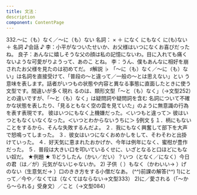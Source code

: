 ```yaml
---
title: 文法：
description
component: ContentPage
---
```



332.～に（も）なく／～に（も）ない
名詞： × ＋ になく にもなく
に(も)ない ＋ 名詞
♪会話 ♪
李：小平がなついたせいか、お父様はいつになくお喜びだったね。
良子：あんなに嬉しそうな父の顔は私の記憶にないわ。目に入れても痛くないような可愛がりようって、あのこ とね。
李：うん、僕もあんなに相好を崩されたお父様を見たのは初めてだ。
♯解説 ♭
「～に（も）なく／～に（も）ない」は名詞を直接受けて、「普段の～と違って／一般の～とは思えない」とい う意味を表します。話者がいつもの状態や内容と異なる事態に直面したときに使う文型です。間違いが多く現れ るのは、類形文型「～と（も）なく」（→文型252）との違いですが、「～と（も）なく」は疑問詞や疑問詞を含む 名詞について不確かな状態を表したり、「見るともなく空の雲を見ていた」のように無意識の行為を表す表現です。
彼はいつにもなく上機嫌だった。＜いつもと違って＞ 彼はいつともなくいなくなった。＜いつとわからないうちに＞
§例文 §
１．柄にもないことをするから、そんな失敗するんだよ。
２．我にもなく興奮して部下を大声で怒鳴ってしまった。
３．彼女はいつになくおめかしをして、そわそわと出掛けていった。
４．好天気に恵まれたおかげか、今年は例年になく、蜜柑が豊作だった。
５．普段は大きい口を叩いているくせに、いざとなると口ほどにもない奴だ。
★例題 ★
1)どうしたん（かい／だい）？いつ（となく／になく）今日の君（は／が）元気がないじゃないか。
2) 子供（ ）もなく（かわいい→ ）げのない（生意気だ→ ）口のきき方をする小僧だなあ。
(^^)前課の解答(^^)
1)にとって／今や／なくては（なくてはならない→文型333）
2)に／愛される（「～から～られる」受身文）／こと（→文型084）
